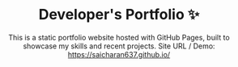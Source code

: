 <!-- PROJECT LOGO -->
<br />
<p align="center">
  <h1 align="center">Developer's Portfolio ✨</h1>

  <p align="center">
    This is a static portfolio website hosted with GitHub Pages, built to showcase my skills and recent projects. Site URL / Demo: 
    <a href="https://saicharan637.github.io/">https://saicharan637.github.io/</a>
    <br />
    <br />
  </p>
</p>
